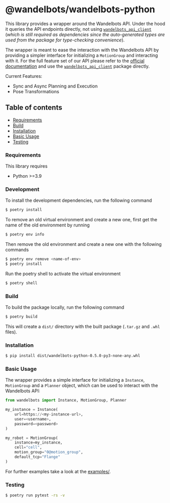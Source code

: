 # @wandelbots/wandelbots-python

This library provides a wrapper around the Wandelbots API. Under the hood it queries the API endpoints directly, not using [`wandelbots_api_client`](https://pypi.org/project/wandelbots-api-client/) (_which is still required as dependencies since the auto-generated types are used from the package for type-checking convenience_).

The wrapper is meant to ease the interaction with the Wandelbots API by providing a simpler interface for initializing a `MotionGroup` and interacting with it.
For the full feature set of our API please refer to the [official documentation](https://docs.wandelbots.com/) and use the [`wandelbots_api_client`](https://pypi.org/project/wandelbots-api-client/) package directly.

Current Features:

- Sync and Async Planning and Execution
- Pose Transformations

## Table of contents

- [Requirements](#requirements)
- [Build](#build)
- [Installation](#installation)
- [Basic Usage](#basic-usage)
- [Testing](#testing)

### Requirements

This library requires

- Python >=3.9

### Development

To install the development dependencies, run the following command

```bash
$ poetry install
```

To remove an old virtual environment and create a new one, first get the name of the old environment by running

```bash
$ poetry env info
```

Then remove the old environment and create a new one with the following commands

```bash
$ poetry env remove <name-of-env>
$ poetry install
```

Run the poetry shell to activate the virtual environment

```bash
$ poetry shell
```

### Build

To build the package locally, run the following command

```bash
$ poetry build
```

This will create a `dist/` directory with the built package (`.tar.gz` and `.whl` files).

### Installation

```bash
$ pip install dist/wandelbots-python-0.5.0-py3-none-any.whl
```

### Basic Usage

The wrapper provides a simple interface for initializing a `Instance`, `MotionGroup` and a `Planner` object, which can be used to interact with the Wandelbots API:

```python
from wandelbots import Instance, MotionGroup, Planner

my_instance = Instance(
    url=https://<my-instance-url>,
    user=<username>,
    password=<password>
)

my_robot = MotionGroup(
    instance=my_instance,
    cell="cell",
    motion_group="0@motion_group",
    default_tcp="Flange"
)
```

For further examples take a look at the [examples/](examples/).

### Testing

```bash
$ poetry run pytest -rs -v
```
